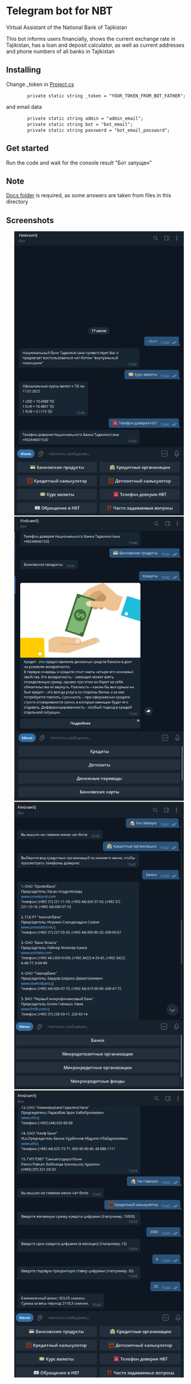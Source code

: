 # Telegram bot for NBT
Virtual Assistant of the National Bank of Tajikistan

This bot informs users financially, shows the current exchange rate in Tajikistan, has a loan and deposit calculator, as well as current addresses and phone numbers of all banks in Tajikistan

## Installing
Change _token in [Project.cs](https://github.com/uzzzakov/Telegram-bot-for-NBT/blob/main/Telegram-Bot/Program.cs)
```
        private static string _token = "YOUR_TOKEN_FROM_BOT_FATHER";
```
and email data
```
        private static string admin = "admin_email";
        private static string bot = "bot_email";
        private static string password = "bot_email_password";
```
## Get started
Run the code and wait for the console result "Бот запущен"

## Note
[Docs folder](https://github.com/uzzzakov/Telegram-bot-for-NBT/tree/main/Telegram-Bot/docs) is required, as some answers are taken from files in this directory

## Screenshots
<p align="center">
  <img width="460" src="Telegram-Bot/screenshots/1.png">
  <img width="460" src="Telegram-Bot/screenshots/2.png">
  <img width="460" src="Telegram-Bot/screenshots/3.png">
  <img width="460" src="Telegram-Bot/screenshots/4.png">
</p>
